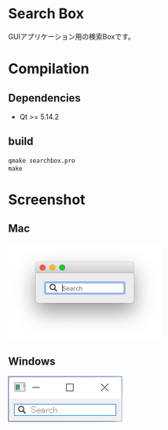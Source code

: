 # Search Box
GUIアプリケーション用の検索Boxです。

# Compilation

## Dependencies
- Qt >= 5.14.2

## build
```
qmake searchbox.pro
make
```

# Screenshot
## Mac
![ScreenShot](screenshot_mac.png)
## Windows
![ScreenShot](screenshot_windows.png)
